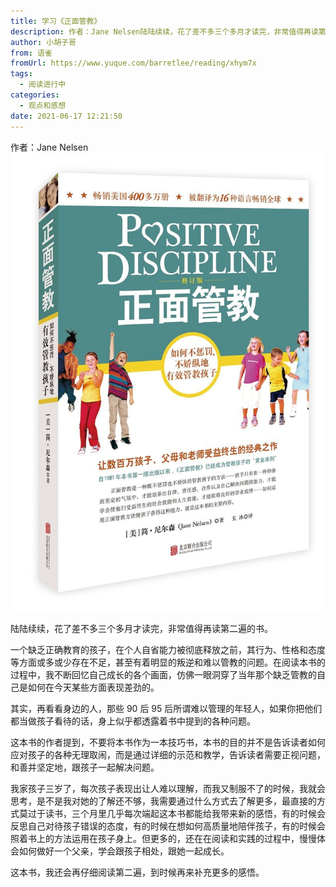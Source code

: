 ```yaml
---
title: 学习《正面管教》
description: 作者：Jane Nelsen陆陆续续，花了差不多三个多月才读完，非常值得再读第二遍的书。一个缺乏正确教育的孩子，在个人自省能力被彻底释放之前，其行为、性格和态度等方面或多或少存在不足，甚至有着明显的叛逆和难以管教的问题。在阅读本书的过程中，我不断回忆自己成长的各个画面，仿佛一眼洞穿了当年那个缺...
author: 小胡子哥
from: 语雀
fromUrl: https://www.yuque.com/barretlee/reading/xhym7x
tags:
  - 阅读进行中
categories:
  - 观点和感想
date: 2021-06-17 12:21:50
---
```


作者：Jane Nelsen
![image](../blogimgs/2021/06/17/1623860612970-3e1a812b-cc86-4977-8390-17e3100fbcdd.png)


陆陆续续，花了差不多三个多月才读完，非常值得再读第二遍的书。

一个缺乏正确教育的孩子，在个人自省能力被彻底释放之前，其行为、性格和态度等方面或多或少存在不足，甚至有着明显的叛逆和难以管教的问题。在阅读本书的过程中，我不断回忆自己成长的各个画面，仿佛一眼洞穿了当年那个缺乏管教的自己是如何在今天某些方面表现差劲的。

其实，再看看身边的人，那些 90 后 95 后所谓难以管理的年轻人，如果你把他们都当做孩子看待的话，身上似乎都透露着书中提到的各种问题。

这本书的作者提到，不要将本书作为一本技巧书，本书的目的并不是告诉读者如何应对孩子的各种无理取闹，而是通过详细的示范和教学，告诉读者需要正视问题，和善并坚定地，跟孩子一起解决问题。

我家孩子三岁了，每次孩子表现出让人难以理解，而我又制服不了的时候，我就会思考，是不是我对她的了解还不够，我需要通过什么方式去了解更多，最直接的方式莫过于读书，三个月里几乎每次端起这本书都能给我带来新的感悟，有的时候会反思自己对待孩子错误的态度，有的时候在想如何高质量地陪伴孩子，有的时候会照着书上的方法运用在孩子身上。但更多的，还在在阅读和实践的过程中，慢慢体会如何做好一个父亲，学会跟孩子相处，跟她一起成长。

这本书，我还会再仔细阅读第二遍，到时候再来补充更多的感悟。
